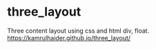 # three_layout
Three content layout using css and html div, float.
https://kamrulhaider.github.io/three_layout/

